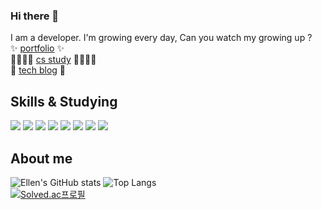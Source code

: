 ### Hi there 👋
I am a developer. I'm growing every day, Can you watch my growing up ?  
✨ [portfolio](-) ✨  
👩‍👩‍👧‍👧 [cs study](https://happyeuni.notion.site/CS-0dc485bfbd0845c9bed6b9444b4ea3c2) 👩‍👩‍👧‍👧  
🌱 [tech blog](https://developer-ellen.tistory.com/) 🌱

## Skills & Studying 
<img src="https://img.shields.io/badge/JAVA-007396?style=flat&logo=Java&logoColor=white"/> <img src="https://img.shields.io/badge/Python-3776AB?style=flat&logo=Python&logoColor=white"/> <img src="https://img.shields.io/badge/Spring-6DB33F?style=flat&logo=Spring&logoColor=white"/> <img src="https://img.shields.io/badge/Flask-000000?style=flat&logo=Flask&logoColor=white"/> <img src="https://img.shields.io/badge/HTML5-E34F26?style=flat&logo=HTML5&logoColor=white"/> <img src="https://img.shields.io/badge/javasript-F7DF1E?style=flat&logo=javascript&logoColor=white"/> <img src="https://img.shields.io/badge/Vue.js-4FC08D?style=flat&logo=Vue.js&logoColor=white"/> <img src="https://img.shields.io/badge/Node.js-339933?style=flat&logo=Node.js&logoColor=white"/>

## About me
![Ellen's GitHub stats](https://github-readme-stats.vercel.app/api?username=Seunghui98&show_icons=true&theme=highcontrast)  ![Top Langs](https://github-readme-stats.vercel.app/api/top-langs/?username=Seunghui98&layout=compact&theme=tokyonight)  
[![Solved.ac프로필](http://mazassumnida.wtf/api/v2/generate_badge?boj=lsh5269)](https://solved.ac/lsh5269)

<!--
**Seunghui98/Seunghui98** is a ✨ _special_ ✨ repository because its `README.md` (this file) appears on your GitHub profile.

Here are some ideas to get you started:

- 🔭 I’m currently working on ...
- 🌱 I’m currently learning ...
- 👯 I’m looking to collaborate on ...
- 🤔 I’m looking for help with ...
- 💬 Ask me about ...
- 📫 How to reach me: ...
- 😄 Pronouns: ...
- ⚡ Fun fact: ...
-->
